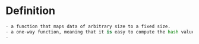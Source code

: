 
# Definition
```python
- a function that maps data of arbitrary size to a fixed size. 
- a one-way function, meaning that it is easy to compute the hash value but impossible to reverse.
- 
```































